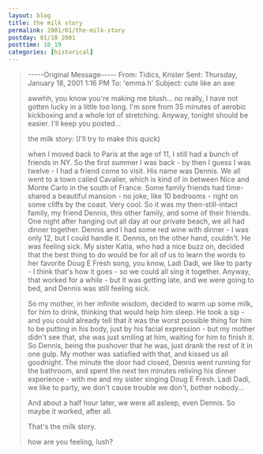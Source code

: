 ```yaml
---
layout: blog
title: the milk story
permalink: 2001/01/the-milk-story
postday: 01/18 2001
posttime: 16_19
categories: [historical]
---
```


> -----Original Message-----
> From:    Tidics, Krister 
> Sent:    Thursday, January 18, 2001 1:16 PM
> To:    'emma h'
> Subject:    cute like an axe
> 
> awwhh, you know
> you're making me blush...
> no really, I have not gotten lucky in a little too long.
> I'm sore from 35 minutes of aerobic kickboxing and a whole lot of
> stretching.
> Anyway, tonight should be easier.
> I'll keep you posted...
> 
> the milk story: (I'll try to make this quick)
> 
> when I moved back to Paris at the age of 11, I still had a bunch of
> friends in NY.
> So the first summer I was back - by then I guess I was twelve  - I had a
> friend come to visit.
> His name was Dennis.
> We all went to a town called Cavalier, which is kind of in between Nice
> and Monte Carlo in the south of France.
> Some family friends had time-shared a beautiful mansion - no joke, like 10
> bedrooms - right on some cliffs by the coast.
> Very cool.
> So it was my then-still-intact family, my friend Dennis, this other
> family, and some of their friends.
> One night after hanging out all day at our private beach, we all had
> dinner together.
> Dennis and I had some red wine with dinner - I was only 12, but I could
> handle it.
> Dennis, on the other hand, couldn't. He was feeling sick.
> My sister Katia, who had a nice buzz on, decided that the best thing to do
> would be for all of us to learn the words to her favorite Doug E Fresh
> song, you know, Ladi Dadi, we like to party - I think that's how it goes -
> so we could all sing it together.
> Anyway, that worked for a while - but it was getting late, and we were
> going to bed, and Dennis was still feeling sick.
> 
> So my mother, in her infinite wisdom, decided to warm up some milk, for
> him to drink, thinking that would help him sleep.
> He took a sip - and you could already tell that it was the worst possible
> thing for him to be putting in his body, just by his facial expression -
> but my mother didn't see that, she was just smiling at him, waiting for
> him to finish it.
> So Dennis, being the pushover that he was, just drank the rest of it in
> one gulp. My mother was satisfied with that, and kissed us all goodnight.
> The minute the door had closed, Dennis went running for the bathroom, and
> spent the next ten minutes reliving his dinner experience - with me and my
> sister singing Doug E Fresh. Ladi Dadi, we like to party, we don't cause
> trouble we don't, bother nobody...
> 
> And about a half hour later, we were all asleep, even Dennis. So maybe it
> worked, after all.
> 
> That's the milk story.
> 
> 
> 
> how are you feeling, lush?
